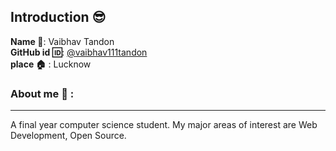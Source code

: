 ## Introduction :sunglasses:
**Name :name_badge:**:     Vaibhav Tandon
<br>
**GitHub id :id:**: [@vaibhav111tandon](https://github.com/coderharshit)
<br>
**place :house:** : Lucknow
### About me :boy: :
---
A final year computer science student.
My major areas of interest are Web Development, Open Source.
